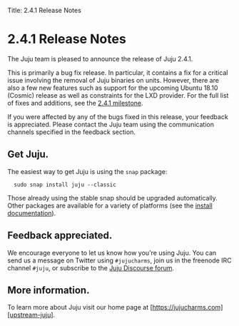Title: 2.4.1 Release Notes 

# 2.4.1 Release Notes

The Juju team is pleased to announce the release of Juju 2.4.1.

This is primarily a bug fix release. In particular, it contains a fix for a
critical issue involving the removal of Juju binaries on units. However,
there are also a few new features such as support for the upcoming Ubuntu
18.10 (Cosmic) release as well as constraints for the LXD provider. For the
full list of fixes and additions, see the
[2.4.1 milestone](https://launchpad.net/juju/+milestone/2.4.1).

If you were affected by any of the bugs fixed in this release, your feedback
is appreciated. Please contact the Juju team using the communication channels
specified in the feedback section.

## Get Juju.

The easiest way to get Juju is using the `snap` package:

	  sudo snap install juju --classic

Those already using the stable snap should be upgraded automatically. Other
packages are available for a variety of platforms (see the
[install documentation][reference-install]).

## Feedback appreciated.

We encourage everyone to let us know how you're using Juju. You can send us a
message on Twitter using `#jujucharms`, join us in the freenode IRC channel
`#juju`, or subscribe to the [Juju Discourse forum][juju-discourse-forum].

## More information.

To learn more about Juju visit our home page at 
[https://jujucharms.com][upstream-juju].


<!-- LINKS -->

[reference-install]: ./reference-install.md
[juju-discourse-forum]: https://discourse.jujucharms.com/
[upstream-juju]: https://jujucharms.com
